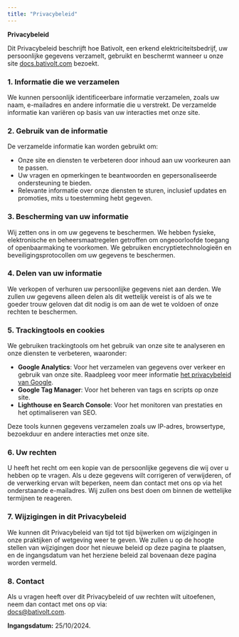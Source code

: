 ```yaml
---
title: "Privacybeleid"
---
```


**Privacybeleid**

Dit Privacybeleid beschrijft hoe Bativolt, een erkend elektriciteitsbedrijf, uw persoonlijke gegevens verzamelt, gebruikt en beschermt wanneer u onze site [docs.bativolt.com](http://docs.bativolt.com) bezoekt.

### 1. Informatie die we verzamelen

We kunnen persoonlijk identificeerbare informatie verzamelen, zoals uw naam, e-mailadres en andere informatie die u verstrekt. De verzamelde informatie kan variëren op basis van uw interacties met onze site.

### 2. Gebruik van de informatie

De verzamelde informatie kan worden gebruikt om:
- Onze site en diensten te verbeteren door inhoud aan uw voorkeuren aan te passen.
- Uw vragen en opmerkingen te beantwoorden en gepersonaliseerde ondersteuning te bieden.
- Relevante informatie over onze diensten te sturen, inclusief updates en promoties, mits u toestemming hebt gegeven.

### 3. Bescherming van uw informatie

Wij zetten ons in om uw gegevens te beschermen. We hebben fysieke, elektronische en beheersmaatregelen getroffen om ongeoorloofde toegang of openbaarmaking te voorkomen. We gebruiken encryptietechnologieën en beveiligingsprotocollen om uw gegevens te beschermen.

### 4. Delen van uw informatie

We verkopen of verhuren uw persoonlijke gegevens niet aan derden. We zullen uw gegevens alleen delen als dit wettelijk vereist is of als we te goeder trouw geloven dat dit nodig is om aan de wet te voldoen of onze rechten te beschermen.

### 5. Trackingtools en cookies

We gebruiken trackingtools om het gebruik van onze site te analyseren en onze diensten te verbeteren, waaronder:

- **Google Analytics**: Voor het verzamelen van gegevens over verkeer en gebruik van onze site. Raadpleeg voor meer informatie [het privacybeleid van Google](https://policies.google.com/privacy).
- **Google Tag Manager**: Voor het beheren van tags en scripts op onze site.
- **Lighthouse en Search Console**: Voor het monitoren van prestaties en het optimaliseren van SEO.

Deze tools kunnen gegevens verzamelen zoals uw IP-adres, browsertype, bezoekduur en andere interacties met onze site.

### 6. Uw rechten

U heeft het recht om een kopie van de persoonlijke gegevens die wij over u hebben op te vragen. Als u deze gegevens wilt corrigeren of verwijderen, of de verwerking ervan wilt beperken, neem dan contact met ons op via het onderstaande e-mailadres. Wij zullen ons best doen om binnen de wettelijke termijnen te reageren.

### 7. Wijzigingen in dit Privacybeleid

We kunnen dit Privacybeleid van tijd tot tijd bijwerken om wijzigingen in onze praktijken of wetgeving weer te geven. We zullen u op de hoogte stellen van wijzigingen door het nieuwe beleid op deze pagina te plaatsen, en de ingangsdatum van het herziene beleid zal bovenaan deze pagina worden vermeld.

### 8. Contact

Als u vragen heeft over dit Privacybeleid of uw rechten wilt uitoefenen, neem dan contact met ons op via:  
[docs@bativolt.com](mailto:docs@bativolt.com).

**Ingangsdatum:** 25/10/2024.
